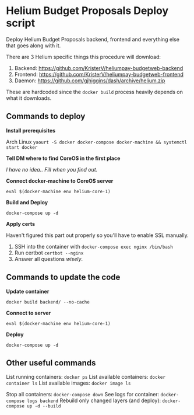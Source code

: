 # Helium Budget Proposals Deploy script

Deploy Helium Budget Proposals backend, frontend and everything else that goes along with it.

There are 3 Helium specific things this procedure will download:

1. Backend: https://github.com/KristerV/heliumpay-budgetweb-backend
1. Frontend: https://github.com/KristerV/heliumpay-budgetweb-frontend
1. Daemon: https://github.com/gjhiggins/dash/archive/helium.zip

These are hardcoded since the `docker build` process heavily depends on what it downloads.

## Commands to deploy

**Install prerequisites**

Arch Linux `yaourt -S docker docker-compose docker-machine && systemctl start docker`

**Tell DM where to find CoreOS in the first place**

_I have no idea.. Fill when you find out._

**Connect docker-machine to CoreOS server**

`eval $(docker-machine env helium-core-1)`

**Build and Deploy**

`docker-compose up -d`

**Apply certs**

Haven't figured this part out properly so you'll have to enable SSL manually.

1. SSH into the container with `docker-compose exec nginx /bin/bash`
1. Run certbot `certbot --nginx`
1. Answer all questions _wisely_.

## Commands to update the code

**Update container**

`docker build backend/ --no-cache`

**Connect to server**

`eval $(docker-machine env helium-core-1)`

**Deploy**

`docker-compose up -d`

## Other useful commands

List running containers: `docker ps`
List available containers: `docker container ls`
List available images: `docker image ls`

Stop all containers: `docker-compose down`
See logs for container: `docker-compose logs backend`
Rebuild only changed layers (and deploy): `docker-compose up -d --build`